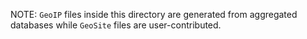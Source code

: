
NOTE: `GeoIP` files inside this directory are generated from aggregated databases while `GeoSite` files are user-contributed.
